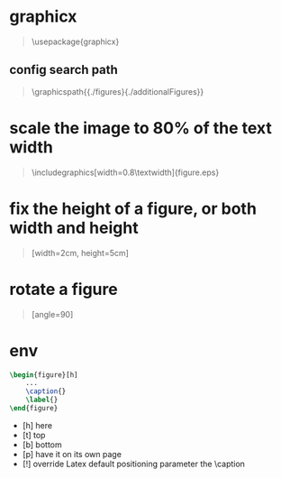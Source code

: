 # graphicx
> \usepackage{graphicx}
## config search path
> \graphicspath{{./figures}{./additionalFigures}}

# scale the image to 80% of the text width
> \includegraphics[width=0.8\textwidth]{figure.eps}

# fix the height of a figure, or both width and height
> [width=2cm, height=5cm]

# rotate a figure
> [angle=90]

# env
```latex
\begin{figure}[h]
    ...
    \caption{}
    \label{}
\end{figure}
```
- [h]       here
- [t]       top
- [b]       bottom
- [p]       have it on its own page
- [!]       override Latex default positioning parameter
the \caption

